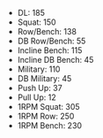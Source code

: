 * DL: 185
*  Squat: 150
*  Row/Bench: 138
*  DB Row/Bench: 55
*  Incline Bench: 115
*  Incline DB Bench: 45
*  Military: 110
*  DB Military: 45
*  Push Up: 37
*  Pull Up: 12
*  1RPM Squat: 305
*  1RPM Row: 250
*  1RPM Bench: 230
